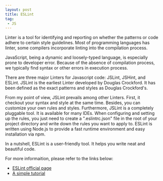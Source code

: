 ```yaml
---
layout: post
title: ESLint
tag:
 - JS
---
```


Linter is a tool for identifying and reporting on whether the patterns or code adhere to certain style guidelines. Most of programming languages has linter, some compilers incorporate linting into the compilation process.

JavaScript, being a dynamic and loosely-typed language, is especially prone to developer error. Because of the absence of compilation process, we typically find syntax or other errors in execution process. 

There are three major Linters for Javascript code: JSLint, JSHint, and ESLint. JSLint is the earliest Linter developed by Douglas Crockford. It has been defined as the exact patterns and styles as Douglas Crockford's. 

From my point of view, JSLint prevails among other Linters. First, it checkout your syntax and style at the same time. Besides, you can customize your own rules and styles. Furthermore, JSLint is a completely pluggable tool. It is available for many IDEs. When configuring and setting up the rules, you just need to create a ".eslintrc.json" file in the root of your project directory and write down the rules you want to apply to. ESLint is written using Node.js to provide a fast runtime environment and easy installation via npm. 

In a nutshell, ESLint is a user-friendly tool. It helps you write neat and beautiful code. 

For more informaition, please refer to the links below:

 *   [ESLint official page](http://eslint.org/)
 *  [A simple tutorial](http://javascript.ruanyifeng.com/tool/lint.html)
